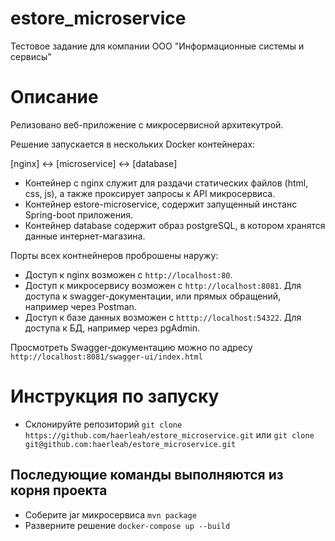 # estore_microservice
Тестовое задание для компании ООО "Информационные системы и сервисы"
# Описание
Релизовано веб-приложение с микросервисной архитекутрой.

Решение запускается в нескольких Docker контейнерах:

[nginx] <-> [microservice] <-> [database]

- Контейнер с nginx служит для раздачи статических файлов (html, css, js), а также проксирует запросы к API микросервиса.
- Контейнер estore-microservice, содержит запущенный инстанс Spring-boot приложения.
- Контейнер database содержит образ postgreSQL, в котором хранятся данные интернет-магазина.

Порты всех контнейнеров проброшены наружу:
- Доступ к nginx возможен с ```http://localhost:80```.
- Доступ к микросервису возможен с ```http://localhost:8081```. Для доступа к swagger-документации, или прямых обращений, например через Postman.
- Доступ к базе данных возможен с ```htttp://localhost:54322```. Для доступа к БД, например через pgAdmin.

Просмотреть Swagger-документацию можно по адресу ```http://localhost:8081/swagger-ui/index.html```
# Инструкция по запуску
- Склонируйте репозиторий ```git clone https://github.com/haerleah/estore_microservice.git``` или ```git clone git@github.com:haerleah/estore_microservice.git```
## Последующие команды выполняются из корня проекта
- Соберите jar микросервиса ```mvn package```
- Разверните решение ```docker-compose up --build```
